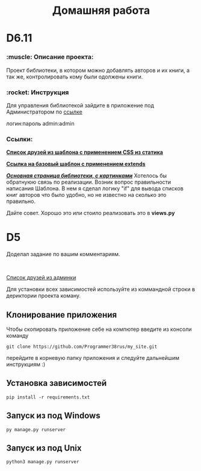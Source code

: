<h1 align="center">Домашняя работа</h1> 


<h1>D6.11</h1>
<h3>:muscle: Описание проекта:</h3>

<p>Проект библиотеки, в котором можно добавлять авторов и их книги, 
а так же, контролировать кому были одолжены книги.</p>

<h3>:rocket: Инструкция</h3>

<p>Для управления библиотекой зайдите в приложение под Администратором по <a href="http://127.0.0.1:8000/admin">ссылке</a></p>
<p>логин:пароль admin:admin</p>

<h3>Cсылки:</h3>

<b><a href='http://127.0.0.1:8000/friends'>Список друзей из шаблона с применением CSS из статика</a></b>

<b><a href="http://127.0.0.1:8000/base">Ссылка на базовый шаблон с применением extends</a></b>

<a href='http://127.0.0.1:8000/authors'>***Основная страница библиотеки, с картинками***</a>
Хотелось бы обратнуюю связь по реализации. Возник вопрос правильности написания Шаблона. 
В нем я сделал логику "if" для вывода списков книг авторов что было удобно, но не известно 
на сколько это правильно.  

Дайте совет. Хорошо это или стоило реализовать это в <b>views.py</b>




<h1>D5</h1>

Доделал задание по вашим комментариям.

<br>

<a href='http://127.0.0.1:8000/admin/p_library/friend/'>Список друзей из админки</a>



Для установки всех зависимостей используйте из коммандной строки
в дериктории проекта коману.
## Клонирование приложения
<p>Чтобы скопировать приложение себе на компютер введите из консоли команду</p>

```
git clone https://github.com/Programmer38rus/my_site.git
```
перейдите в корневую папку приложения и следуйте дальнейшим инструкциям :)

## Установка зависимостей

```
pip install -r requirements.txt
```

## Запуск из под Windows
```
py manage.py runserver
```

## Запуск из под Unix 
```
python3 manage.py runserver
```
